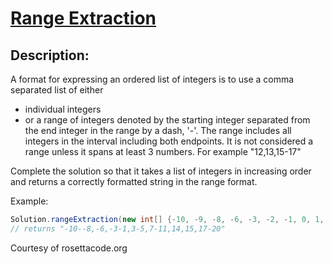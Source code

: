 # [Range Extraction](https://www.codewars.com/kata/51ba717bb08c1cd60f00002f)

## Description:

A format for expressing an ordered list of integers is to use a comma separated list of either

  - individual integers
  - or a range of integers denoted by the starting integer separated from the end integer in the range by a dash, '-'. The range includes all integers in the interval including both endpoints. It is not considered a range unless it spans at least 3 numbers. For example "12,13,15-17"

Complete the solution so that it takes a list of integers in increasing order and returns a correctly formatted string in the range format.

Example:

```java
Solution.rangeExtraction(new int[] {-10, -9, -8, -6, -3, -2, -1, 0, 1, 3, 4, 5, 7, 8, 9, 10, 11, 14, 15, 17, 18, 19, 20})
// returns "-10--8,-6,-3-1,3-5,7-11,14,15,17-20"
```

Courtesy of rosettacode.org
